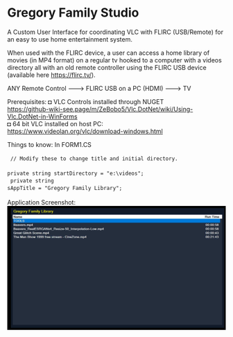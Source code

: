 # Gregory Family Studio

A Custom User Interface for coordinating VLC with FLIRC (USB/Remote) for an easy to use home entertainment system.

When used with the FLIRC device, a user can access a home library of movies (in MP4 format) on a regular tv hooked to a computer with a videos directory all with  an old remote controller using the FLIRC USB device (available here https://flirc.tv/). 

ANY Remote Control ---> FLIRC USB on a PC (HDMI) ---> TV

Prerequisites:
◘ VLC Controls installed through NUGET<br/>
  https://github-wiki-see.page/m/ZeBobo5/Vlc.DotNet/wiki/Using-Vlc.DotNet-in-WinForms<br/>
◘ 64 bit VLC installed on host PC: <br/>
  https://www.videolan.org/vlc/download-windows.html<br/>

Things to know:
In FORM1.CS<br/>

<code>        // Modify these to change title and initial directory. <br/>
        private string startDirectory = "e:\\videos";<br/>
        private string sAppTitle = "Gregory Family Library";<br/>
</code>
<br/>
Application Screenshot:<br/>
<img src="https://github.com/TimelordQ/GregoryFamilyStudio/blob/main/GregoryFamilyStudio.jpg">
